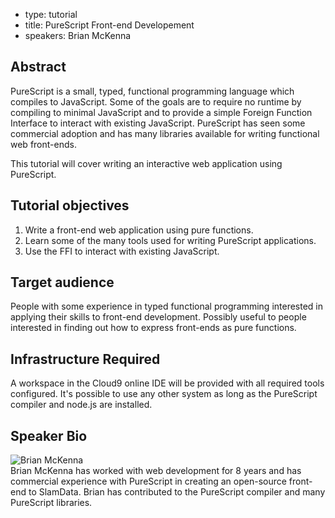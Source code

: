 - type: tutorial
- title: PureScript Front-end Developement
- speakers: Brian McKenna

## Abstract
PureScript is a small, typed, functional programming language which compiles to JavaScript. Some of the goals are to require no runtime by compiling to minimal JavaScript and to provide a simple Foreign Function Interface to interact with existing JavaScript. PureScript has seen some commercial adoption and has many libraries available for writing functional web front-ends.

This tutorial will cover writing an interactive web application using PureScript.

## Tutorial objectives
1. Write a front-end web application using pure functions.
2. Learn some of the many tools used for writing PureScript applications.
3. Use the FFI to interact with existing JavaScript.

## Target audience
People with some experience in typed functional programming interested in applying their skills to front-end development. Possibly useful to people interested in finding out how to express front-ends as pure functions.

## Infrastructure Required
A workspace in the Cloud9 online IDE will be provided with all required tools configured. It's possible to use any other system as long as the PureScript compiler and node.js are installed.

## Speaker Bio
<div class="row" media:type="text/omd">

<div class="medium-4 columns">
<img src="img/User_silhouette_512.png" alt="Brian McKenna"></img>
</div>

<div class="medium-8 columns" media:type="text/omd">
Brian McKenna has worked with web development for 8 years and has commercial experience with PureScript in creating an open-source front-end to SlamData. Brian has contributed to the PureScript compiler and many PureScript libraries.
</div>

</div>
